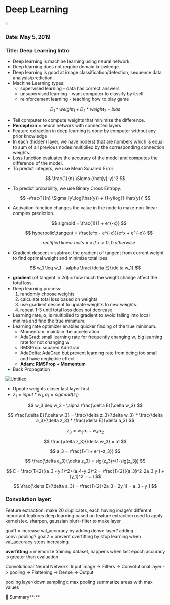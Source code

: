 # Deep Learning

<aside>
💡

</aside>

### Date: May 5, 2019

### Title: Deep Learning Intro

- Deep learning is machine learning using neural network.
- Deep learning does not require domain knowledge.
- Deep learning is good at image classification/detection, sequence data analysis/prediction.
- Machine Learning types:
    - supervised learning - data has correct answers
    - unsupervised learning - want computer to classify by itself.
    - reinforcement learning - teaching how to play game

$$
D_1 * weight_1\;+\;D_2 * weight_2 + bias
$$

- Tell computer to compute weights that minimize the difference.
- **Perceptron** = neural network with connected layers
- Feature extraction in deep learning is done by computer without any prior knowledge
- In each (hidden) layer, we have node(s) that are numbers which is equal to sum of all previous nodes multiplied by the corresponding connection weights.
- Loss function evaluates the accuracy of the model and computes the difference of the model.
- To predict integers, we use Mean Squared Error:

$$
\frac{1}{n} \Sigma (\hat{y}-y)^2
$$

- To predict probability, we use Binary Cross Entropy:

$$
-\frac{1}{n} \Sigma [y\;log(\hat{y}) + (1-y)log(1-\hat{y})]
$$

- Activation function changes the value in the node to make non-linear complex prediction.
    
    $$
    sigmoid = \frac{1}{1 + e^{-x}}
    $$
    
    $$
    hyperbolic\;tangent = \frac{e^x - e^{-x}}{e^x + e^{-x}}
    $$
    
    $$
    rectified\;linear\;units = x\;if\;x > 0,\;0\;otherwise
    $$
    
- Gradient descent = subtract the gradient of tangent from current weight to find optimal weight and minimize total loss.

$$
w_1 \leq w_1 - \alpha \frac{\delta E}{\delta w_1}
$$

- **gradient** (of tangent in 2d) = how much the weight change affect the total loss.
- Deep learning process:
    1. randomly choose weights
    2. calculate total loss based on weights
    3. use gradient descent to update weights to new weights
    4. repeat 1-3 until total loss does not decrease
- Learning rate, $\alpha$, is multiplied to gradient to avoid falling into local minima and find the true minimum.
- Learning rate optimizer enables quicker finding of the true minimum.
    - Momentum: maintain the acceleration
    - AdaGrad: small learning rate for frequently changing w, big learning rate for not changing w
    - RMSProp: squared AdaGrad
    - AdaDelta: AdaGrad but prevent learning rate from being too small and have negligible effect
    - **Adam: RMSProp + Momentum**
- Back Propagation

![Untitled](Deep%20Learning%20fc49624085554401ab6c91f81f2aa831/Untitled.png)

- Update weights closer last layer first.
- $z_1 = input * w_1, a_1 = sigmoid(z_1)$

$$
w_3 \leq w_3 - \alpha \frac{\delta E}{\delta w_3}
$$

$$
\frac{\delta E}{\delta w_3} = \frac{\delta z_3}{\delta w_3} * \frac{\delta a_3}{\delta z_3} * \frac{\delta E}{\delta a_3}
$$

$$
z_3 = w_3a_1 + w_4a_2
$$

$$
\frac{\delta z_3}{\delta w_3} = a1
$$

$$
a_3 = \frac{1}{1 + e^{-z_3}}
$$

$$
\frac{\delta a_3}{\delta z_3} =  sig(z_3)*(1-sig(z_3)) 
$$

$$
E = \frac{1}{2}((a_3 - y_1)^2+(a_4-y_2)^2 = \frac{1}{2}({a_3}^2-2a_3 y_1 + {y_1}^2 + ...)
$$

$$
\frac{\delta E}{\delta a_3} = \frac{1}{2}(2a_3 - 2y_1) = a_3 - y_1
$$

### Convolution layer:

Feature extraction: make 20 duplicates, each having image's different important features
deep learning based on feature extraction
used to apply kernels(ex. sharpen, gaussian blur)=filter to make layer

goal1 = increase val_accuracy by adding dense layer? adding conv+pooling?
goal2 = prevent overfitting by stop learning when val_accuracy stops increasing

**overfitting** = memorize training dataset, happens when last epoch accuracy is greater than evaluation

Convolutional Neural Network:
Input image -> Filters -> Convolutional layer -> pooling -> Flattening -> Dense -> Output

pooling layer(down sampling):
max pooling summarize areas with max values

<aside>
📌 Summary**:**

</aside>
